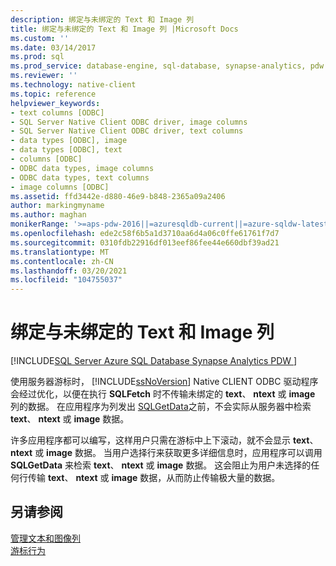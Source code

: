 ```yaml
---
description: 绑定与未绑定的 Text 和 Image 列
title: 绑定与未绑定的 Text 和 Image 列 |Microsoft Docs
ms.custom: ''
ms.date: 03/14/2017
ms.prod: sql
ms.prod_service: database-engine, sql-database, synapse-analytics, pdw
ms.reviewer: ''
ms.technology: native-client
ms.topic: reference
helpviewer_keywords:
- text columns [ODBC]
- SQL Server Native Client ODBC driver, image columns
- SQL Server Native Client ODBC driver, text columns
- data types [ODBC], image
- data types [ODBC], text
- columns [ODBC]
- ODBC data types, image columns
- ODBC data types, text columns
- image columns [ODBC]
ms.assetid: ffd3442e-d880-46e9-b848-2365a09a2406
author: markingmyname
ms.author: maghan
monikerRange: '>=aps-pdw-2016||=azuresqldb-current||=azure-sqldw-latest||>=sql-server-2016||>=sql-server-linux-2017||=azuresqldb-mi-current'
ms.openlocfilehash: ede2c58f6b5a1d3710aa6d4a06c0ffe61761f7d7
ms.sourcegitcommit: 0310fdb22916df013eef86fee44e660dbf39ad21
ms.translationtype: MT
ms.contentlocale: zh-CN
ms.lasthandoff: 03/20/2021
ms.locfileid: "104755037"
---
```

# <a name="bound-vs-unbound-text-and-image-columns"></a>绑定与未绑定的 Text 和 Image 列
[!INCLUDE[SQL Server Azure SQL Database Synapse Analytics PDW ](../../includes/applies-to-version/sql-asdb-asdbmi-asa-pdw.md)]

  使用服务器游标时， [!INCLUDE[ssNoVersion](../../includes/ssnoversion-md.md)] Native CLIENT ODBC 驱动程序会经过优化，以便在执行 **SQLFetch** 时不传输未绑定的 **text**、 **ntext** 或 **image** 列的数据。 在应用程序为列发出 [SQLGetData](../../relational-databases/native-client-odbc-api/sqlgetdata.md)之前，不会实际从服务器中检索 **text**、 **ntext** 或 **image** 数据。  
  
 许多应用程序都可以编写，这样用户只需在游标中上下滚动，就不会显示 **text**、 **ntext** 或 **image** 数据。 当用户选择行来获取更多详细信息时，应用程序可以调用 **SQLGetData** 来检索 **text**、 **ntext** 或 **image** 数据。 这会阻止为用户未选择的任何行传输 **text**、 **ntext** 或 **image** 数据，从而防止传输极大量的数据。  
  
## <a name="see-also"></a>另请参阅  
 [管理文本和图像列](../../relational-databases/native-client-odbc-text-image-columns/managing-text-and-image-columns.md)   
 [游标行为](../../relational-databases/native-client-odbc-cursors/cursor-behaviors.md)  
  
  
